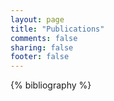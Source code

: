 ```yaml
---
layout: page
title: "Publications"
comments: false
sharing: false
footer: false
---
```


{% bibliography %}